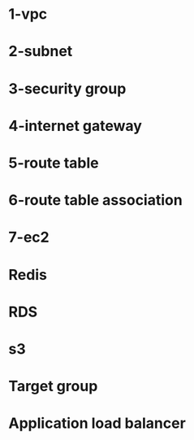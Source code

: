 # 1-vpc
# 2-subnet
# 3-security group
# 4-internet gateway
# 5-route table
# 6-route table association
# 7-ec2


# Redis
# RDS
# s3
# Target group
# Application load balancer